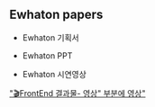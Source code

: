 
## Ewhaton papers
- Ewhaton 기획서

- Ewhaton PPT
  
- Ewhaton 시연영상
  
["🎬FrontEnd 결과물- 영상" 부분에 영상"](https://github.com/Ewha-thon-Melting-Pot/EwhaSinmungo-Front)
